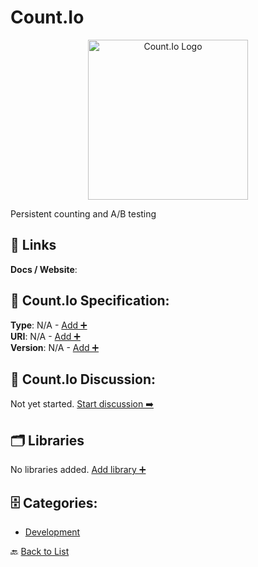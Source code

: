 # Count.Io
<p align="center">
    <img width="256" src="https://raw.githubusercontent.com/apis-list/apis-list/main/apis/count-io/logo_256x256.png" alt="Count.Io Logo"/>
</p>
Persistent counting and A/B testing

##  🔗 Links
**Docs / Website**: 

## 🧬 Count.Io Specification:
**Type**: N/A - [Add ➕](https://github.com/apis-list/apis-list/edit/main/apis.yaml#L4114)  
**URI**: N/A - [Add ➕](https://github.com/apis-list/apis-list/edit/main/apis.yaml#L4114)  
**Version**: N/A - [Add ➕](https://github.com/apis-list/apis-list/edit/main/apis.yaml#L4114)

## 💬 Count.Io Discussion:
Not yet started. [Start discussion ➡️](https://github.com/apis-list/apis-list/discussions/new)

## 🗂️ Libraries

No libraries added. [Add library ➕](https://github.com/apis-list/apis-list/edit/main/apis.yaml#L4114)    


## 🗄️ Categories:
- [Development](https://github.com/apis-list/apis-list#development-)

🔙  [Back to List](https://github.com/apis-list/apis-list)
